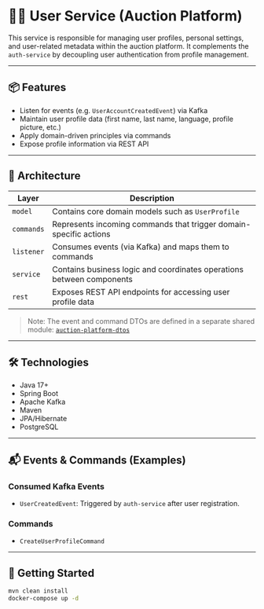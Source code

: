 # 🧑‍💼 User Service (Auction Platform)

This service is responsible for managing user profiles, personal settings, and user-related metadata within the auction platform. It complements the `auth-service` by decoupling user authentication from profile management.

---

## 📦 Features

- Listen for events (e.g. `UserAccountCreatedEvent`) via Kafka
- Maintain user profile data (first name, last name, language, profile picture, etc.)
- Apply domain-driven principles via commands
- Expose profile information via REST API

---

## 🧱 Architecture

| Layer        | Description                                                                 |
|--------------|-----------------------------------------------------------------------------|
| `model`      | Contains core domain models such as `UserProfile`                           |
| `commands`   | Represents incoming commands that trigger domain-specific actions           |
| `listener`   | Consumes events (via Kafka) and maps them to commands                       |
| `service`    | Contains business logic and coordinates operations between components       |
| `rest`       | Exposes REST API endpoints for accessing user profile data                 |

> Note: The event and command DTOs are defined in a separate shared module: [`auction-platform-dtos`](https://github.com/jodegen/auction-platform-dtos)

---

## 🛠 Technologies

- Java 17+
- Spring Boot
- Apache Kafka
- Maven
- JPA/Hibernate
- PostgreSQL

---

## 📬 Events & Commands (Examples)

### Consumed Kafka Events
- `UserCreatedEvent`: Triggered by `auth-service` after user registration.

### Commands
- `CreateUserProfileCommand`

---

## 🚀 Getting Started

```bash
mvn clean install
docker-compose up -d
